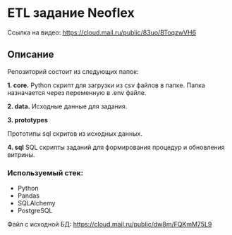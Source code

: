 # ETL задание Neoflex

Ссылка на видео: https://cloud.mail.ru/public/83uo/BToqzwVH6

## Описание<a name="description"></a>
Репозиторий состоит из следующих папок:

**1. core.**
Python скрипт для загрузки из csv файлов в папке. Папка назначается через переменную в .env файле.

**2. data.**
Исходные данные для задания.

**3. prototypes**

Прототипы sql скритов из исходных данных.

**4. sql**
SQL скрипты заданий для формирования процедур и обновления витрины.



### Используемый стек:<a name="stack"></a>

- Python
- Pandas
- SQLAlchemy
- PostgreSQL



Файл с исходной БД:
https://cloud.mail.ru/public/dw8m/FQKmM75L9
